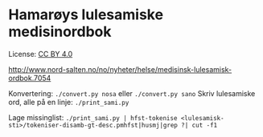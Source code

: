 # Hamarøys lulesamiske medisinordbok

License: [CC BY 4.0](https://creativecommons.org/licenses/by/4.0/deed.no)

<http://www.nord-salten.no/no/nyheter/helse/medisinsk-lulesamisk-ordbok.7054>

Konvertering: `./convert.py nosa` eller `./convert.py sano`
Skriv lulesamiske ord, alle på en linje: `./print_sami.py`

Lage missinglist: `./print_sami.py | hfst-tokenise <lulesamisk-sti>/tokeniser-disamb-gt-desc.pmhfst|husmj|grep ?| cut -f1`
